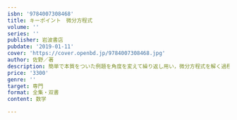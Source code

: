 ```yaml
---
isbn: '9784007308468'
title: キーポイント　微分方程式
volume: ''
series: ''
publisher: 岩波書店
pubdate: '2019-01-11'
cover: 'https://cover.openbd.jp/9784007308468.jpg'
author: 佐野／著
description: 簡単で本質をついた例題を角度を変えて繰り返し用い，微分方程式を解く過程に含まれる本質的な考え方を理解する．
price: '3300'
genre: ''
target: 専門
format: 全集・双書
content: 数学

---
```

